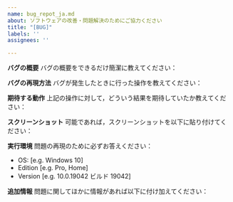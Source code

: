 ```yaml
---
name: bug_repot_ja.md
about: ソフトウェアの改善・問題解決のためにご協力ください
title: "[BUG]"
labels: ''
assignees: ''

---
```


**バグの概要**
バグの概要をできるだけ簡潔に教えてください：

**バグの再現方法**
バグが発生したときに行った操作を教えてください：

**期待する動作**
上記の操作に対して，どういう結果を期待していたか教えてください：

**スクリーンショット**
可能であれば，スクリーンショットを以下に貼り付けてください：

**実行環境**
問題の再現のために必ずお答えください：
 - OS: [e.g. Windows 10]
 - Edition [e.g. Pro, Home]
 - Version [e.g. 10.0.19042 ビルド 19042]

**追加情報**
問題に関してほかに情報があれば以下に付け加えてください：
